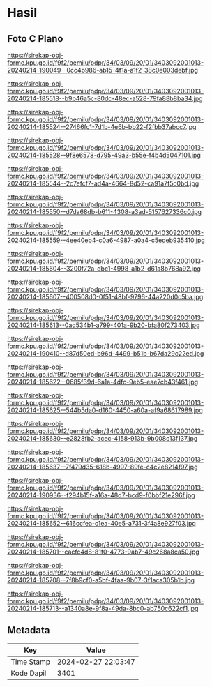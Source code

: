 # Hasil

## Foto C Plano

https://sirekap-obj-formc.kpu.go.id/f9f2/pemilu/pdpr/34/03/09/20/01/3403092001013-20240214-190049--0cc4b986-ab15-4f1a-a1f2-38c0e003debf.jpg

https://sirekap-obj-formc.kpu.go.id/f9f2/pemilu/pdpr/34/03/09/20/01/3403092001013-20240214-185518--b9b46a5c-80dc-48ec-a528-79fa88b8ba34.jpg

https://sirekap-obj-formc.kpu.go.id/f9f2/pemilu/pdpr/34/03/09/20/01/3403092001013-20240214-185524--27466fc1-7d1b-4e6b-bb22-f2fbb37abcc7.jpg

https://sirekap-obj-formc.kpu.go.id/f9f2/pemilu/pdpr/34/03/09/20/01/3403092001013-20240214-185528--9f8e6578-d795-49a3-b55e-f4b4d5047101.jpg

https://sirekap-obj-formc.kpu.go.id/f9f2/pemilu/pdpr/34/03/09/20/01/3403092001013-20240214-185544--2c7efcf7-ad4a-4664-8d52-ca91a7f5c0bd.jpg

https://sirekap-obj-formc.kpu.go.id/f9f2/pemilu/pdpr/34/03/09/20/01/3403092001013-20240214-185550--d7da68db-b611-4308-a3ad-5157627336c0.jpg

https://sirekap-obj-formc.kpu.go.id/f9f2/pemilu/pdpr/34/03/09/20/01/3403092001013-20240214-185559--4ee40eb4-c0a6-4987-a0a4-c5edeb935410.jpg

https://sirekap-obj-formc.kpu.go.id/f9f2/pemilu/pdpr/34/03/09/20/01/3403092001013-20240214-185604--3200f72a-dbc1-4998-a1b2-d61a8b768a92.jpg

https://sirekap-obj-formc.kpu.go.id/f9f2/pemilu/pdpr/34/03/09/20/01/3403092001013-20240214-185607--400508d0-0f51-48bf-9796-44a220d0c5ba.jpg

https://sirekap-obj-formc.kpu.go.id/f9f2/pemilu/pdpr/34/03/09/20/01/3403092001013-20240214-185613--0ad534b1-a799-401a-9b20-bfa80f273403.jpg

https://sirekap-obj-formc.kpu.go.id/f9f2/pemilu/pdpr/34/03/09/20/01/3403092001013-20240214-190410--d87d50ed-b96d-4499-b51b-b67da29c22ed.jpg

https://sirekap-obj-formc.kpu.go.id/f9f2/pemilu/pdpr/34/03/09/20/01/3403092001013-20240214-185622--0685f39d-6a1a-4dfc-9eb5-eae7cb43f461.jpg

https://sirekap-obj-formc.kpu.go.id/f9f2/pemilu/pdpr/34/03/09/20/01/3403092001013-20240214-185625--544b5da0-d160-4450-a60a-af9a68617989.jpg

https://sirekap-obj-formc.kpu.go.id/f9f2/pemilu/pdpr/34/03/09/20/01/3403092001013-20240214-185630--e2828fb2-acec-4158-913b-9b008c13f137.jpg

https://sirekap-obj-formc.kpu.go.id/f9f2/pemilu/pdpr/34/03/09/20/01/3403092001013-20240214-185637--7f479d35-618b-4997-89fe-c4c2e8214f97.jpg

https://sirekap-obj-formc.kpu.go.id/f9f2/pemilu/pdpr/34/03/09/20/01/3403092001013-20240214-190936--f294b15f-a16a-48d7-bcd9-f0bbf21e296f.jpg

https://sirekap-obj-formc.kpu.go.id/f9f2/pemilu/pdpr/34/03/09/20/01/3403092001013-20240214-185652--616ccfea-c1ea-40e5-a731-3f4a8e927f03.jpg

https://sirekap-obj-formc.kpu.go.id/f9f2/pemilu/pdpr/34/03/09/20/01/3403092001013-20240214-185701--cacfc4d8-81f0-4773-9ab7-49c268a8ca50.jpg

https://sirekap-obj-formc.kpu.go.id/f9f2/pemilu/pdpr/34/03/09/20/01/3403092001013-20240214-185708--7f8b9cf0-a5bf-4faa-9b07-3f1aca305b1b.jpg

https://sirekap-obj-formc.kpu.go.id/f9f2/pemilu/pdpr/34/03/09/20/01/3403092001013-20240214-185713--a1340a8e-9f8a-49da-8bc0-ab750c622cf1.jpg


## Metadata

| Key        | Value               |
| ---------- | ------------------- |
| Time Stamp | 2024-02-27 22:03:47 |
| Kode Dapil | 3401                |



